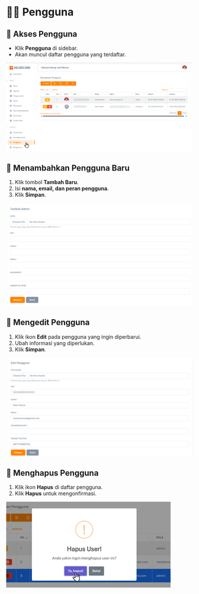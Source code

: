 # 👨‍💼 Pengguna

## **📌 Akses Pengguna**

- Klik **Pengguna** di sidebar.
- Akan muncul daftar pengguna yang terdaftar.

![Halaman Pengguna](/img/nagori/image311.png)

## **📌 Menambahkan Pengguna Baru**

1. Klik tombol **Tambah Baru**.
2. Isi **nama, email, dan peran pengguna**.
3. Klik **Simpan**.

![Halaman Tambah Pengguna](/img/nagori/image325.png)

## **📌 Mengedit Pengguna**

1. Klik ikon **Edit** pada pengguna yang ingin diperbarui.
2. Ubah informasi yang diperlukan.
3. Klik **Simpan**.

![Halaman Edit Pengguna](/img/nagori/image331.png)

## **📌 Menghapus Pengguna**

1. Klik ikon **Hapus** di daftar pengguna.
2. Klik **Hapus** untuk mengonfirmasi.

![Halaman Hapus Pengguna](/img/nagori/image339.png)
